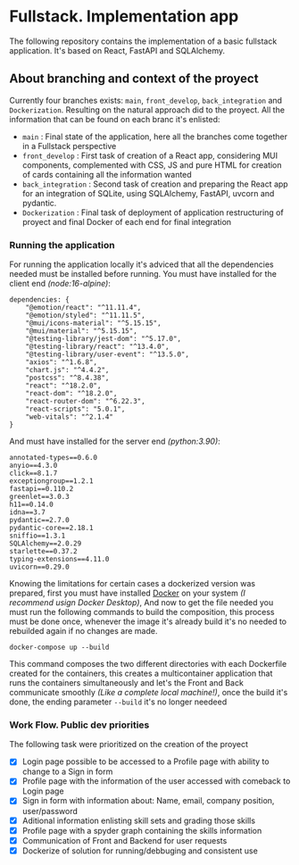 # Fullstack. Implementation app
The following repository contains the implementation of a basic fullstack application. It's based on React,
FastAPI and SQLAlchemy.

## About branching and context of the proyect
Currently four branches exists: `main`, `front_develop`, `back_integration` and `Dockerization`. Resulting on the natural approach did to the proyect. All the information that can be found on each branc it's enlisted:
- `main` : Final state of the application, here all the branches come together in a Fullstack perspective
- `front_develop` : First task of creation of a React app, considering MUI components, complemented with CSS, JS and pure HTML for creation of cards containing all the information wanted 
- `back_integration` : Second task of creation and preparing the React app for an integration of SQLite, using SQLAlchemy, FastAPI, uvcorn and pydantic.
- `Dockerization` : Final task of deployment of application restructuring of proyect and final Docker of each end for final integration

### Running the application
For running the application locally it's adviced that all the dependencies needed must be installed before running. You must have installed for the client end *(node:16-alpine)*:
```
dependencies: {
    "@emotion/react": "^11.11.4",
    "@emotion/styled": "^11.11.5",
    "@mui/icons-material": "^5.15.15",
    "@mui/material": "^5.15.15",
    "@testing-library/jest-dom": "^5.17.0",
    "@testing-library/react": "^13.4.0",
    "@testing-library/user-event": "^13.5.0",
    "axios": "^1.6.8",
    "chart.js": "^4.4.2",
    "postcss": "^8.4.38",
    "react": "^18.2.0",
    "react-dom": "^18.2.0",
    "react-router-dom": "^6.22.3",
    "react-scripts": "5.0.1",
    "web-vitals": "^2.1.4"
}
```
And must have installed for the server end *(python:3.90)*:
```
annotated-types==0.6.0
anyio==4.3.0
click==8.1.7
exceptiongroup==1.2.1
fastapi==0.110.2
greenlet==3.0.3
h11==0.14.0
idna==3.7
pydantic==2.7.0
pydantic-core==2.18.1
sniffio==1.3.1
SQLAlchemy==2.0.29
starlette==0.37.2
typing-extensions==4.11.0
uvicorn==0.29.0
```

Knowing the limitations for certain cases a dockerized version was prepared, first you must have installed [Docker](https://www.docker.com) on your system *(I recommend usign Docker Desktop)*, And now to get the file needed you must run the following commands to build the composition, this process must be done once, whenever the image it's already build it's no needed to rebuilded again if no changes are made.

````
docker-compose up --build
````

This command composes the two different directories with each Dockerfile created for the containers, this creates a multicontainer application that runs the containers simultaneously and let's the Front and Back communicate smoothly *(Like a complete local machine!)*, once the build it's done, the ending parameter `--build` it's no longer needeed

### Work Flow. Public dev priorities
The following task were prioritized on the creation of the proyect
- [x] Login page possible to be accessed to a Profile page with ability to change to a Sign in form
- [x] Profile page with the information of the user accessed with comeback to Login page
- [x] Sign in form with information about: Name, email, company position, user/password
- [x] Aditional information enlisting skill sets and grading those skills
- [x] Profile page with a spyder graph containing the skills information
- [x] Communication of Front and Backend for user requests
- [x] Dockerize of solution for running/debbuging and consistent use

